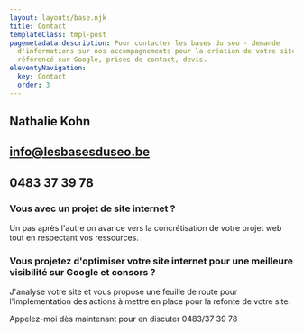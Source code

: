 ```yaml
---
layout: layouts/base.njk
title: Contact
templateClass: tmpl-post
pagemetadata.description: Pour contacter les bases du seo - demande
  d'informations sur nos accompagnements pour la création de votre site internet
  référencé sur Google, prises de contact, devis.
eleventyNavigation:
  key: Contact
  order: 3
---
```

## Nathalie Kohn

## info@lesbasesduseo.be

## 0483 37 39 78

### Vous avec un projet de site internet ? 

Un pas après l'autre on avance vers la concrétisation de votre projet web tout en respectant vos ressources.

### Vous projetez d'optimiser votre site internet pour une meilleure visibilité sur Google et consors ?

J'analyse votre site et vous propose une feuille de route pour l'implémentation des actions à mettre en place pour la refonte de votre site.

Appelez-moi dès maintenant pour en discuter 0483/37 39 78
